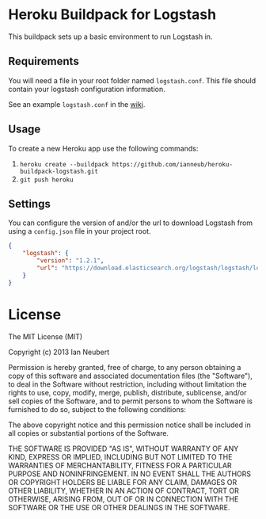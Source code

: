 # Heroku Buildpack for Logstash

This buildpack sets up a basic environment to run Logstash in.

## Requirements

You will need a file in your root folder named `logstash.conf`. This file should contain your logstash configuration information.

See an example `logstash.conf` in the [wiki](https://github.com/ianneub/heroku-buildpack-logstash/wiki).

## Usage

To create a new Heroku app use the following commands:

1. `heroku create --buildpack https://github.com/ianneub/heroku-buildpack-logstash.git`
1. `git push heroku`

## Settings

You can configure the version of and/or the url to download Logstash from using a `config.json` file in your project root.

```json
{
    "logstash": {
        "version": "1.2.1",
        "url": "https://download.elasticsearch.org/logstash/logstash/logstash-1.2.1-flatjar.jar"
    }
}
```

# License

The MIT License (MIT)

Copyright (c) 2013 Ian Neubert

Permission is hereby granted, free of charge, to any person obtaining a copy
of this software and associated documentation files (the "Software"), to deal
in the Software without restriction, including without limitation the rights
to use, copy, modify, merge, publish, distribute, sublicense, and/or sell
copies of the Software, and to permit persons to whom the Software is
furnished to do so, subject to the following conditions:

The above copyright notice and this permission notice shall be included in
all copies or substantial portions of the Software.

THE SOFTWARE IS PROVIDED "AS IS", WITHOUT WARRANTY OF ANY KIND, EXPRESS OR
IMPLIED, INCLUDING BUT NOT LIMITED TO THE WARRANTIES OF MERCHANTABILITY,
FITNESS FOR A PARTICULAR PURPOSE AND NONINFRINGEMENT. IN NO EVENT SHALL THE
AUTHORS OR COPYRIGHT HOLDERS BE LIABLE FOR ANY CLAIM, DAMAGES OR OTHER
LIABILITY, WHETHER IN AN ACTION OF CONTRACT, TORT OR OTHERWISE, ARISING FROM,
OUT OF OR IN CONNECTION WITH THE SOFTWARE OR THE USE OR OTHER DEALINGS IN
THE SOFTWARE.
